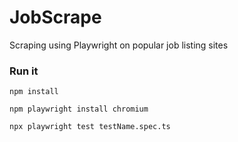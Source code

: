 # JobScrape
Scraping using Playwright on popular job listing sites


### Run it

`npm install`

`npm playwright install chromium`

`npx playwright test testName.spec.ts`